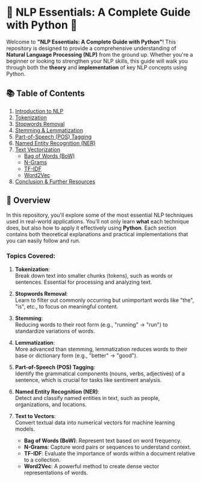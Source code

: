 # 🧠 NLP Essentials: A Complete Guide with Python 🐍

Welcome to **"NLP Essentials: A Complete Guide with Python"**! This repository is designed to provide a comprehensive understanding of **Natural Language Processing (NLP)** from the ground up. Whether you're a beginner or looking to strengthen your NLP skills, this guide will walk you through both the **theory** and **implementation** of key NLP concepts using Python.

## 📚 Table of Contents

1. [Introduction to NLP](#introduction-to-nlp)  
2. [Tokenization](#tokenization)  
3. [Stopwords Removal](#stopwords-removal)  
4. [Stemming & Lemmatization](#stemming--lemmatization)  
5. [Part-of-Speech (POS) Tagging](#part-of-speech-pos-tagging)  
6. [Named Entity Recognition (NER)](#named-entity-recognition-ner)  
7. [Text Vectorization](#text-vectorization)  
   - [Bag of Words (BoW)](#bag-of-words-bow)  
   - [N-Grams](#n-grams)  
   - [TF-IDF](#tf-idf)  
   - [Word2Vec](#word2vec)  
8. [Conclusion & Further Resources](#conclusion--further-resources)

## 📝 Overview

In this repository, you'll explore some of the most essential NLP techniques used in real-world applications. You’ll not only learn **what** each technique does, but also how to apply it effectively using **Python**. Each section contains both theoretical explanations and practical implementations that you can easily follow and run.

### Topics Covered:

1. **Tokenization**:  
   Break down text into smaller chunks (tokens), such as words or sentences. Essential for processing and analyzing text.

2. **Stopwords Removal**:  
   Learn to filter out commonly occurring but unimportant words like "the", "is", etc., to focus on meaningful content.

3. **Stemming**:  
   Reducing words to their root form (e.g., "running" → "run") to standardize variations of words.

4. **Lemmatization**:  
   More advanced than stemming, lemmatization reduces words to their base or dictionary form (e.g., "better" → "good").

5. **Part-of-Speech (POS) Tagging**:  
   Identify the grammatical components (nouns, verbs, adjectives) of a sentence, which is crucial for tasks like sentiment analysis.

6. **Named Entity Recognition (NER)**:  
   Detect and classify named entities in text, such as people, organizations, and locations.

7. **Text to Vectors**:  
   Convert textual data into numerical vectors for machine learning models.  
   - **Bag of Words (BoW)**: Represent text based on word frequency.
   - **N-Grams**: Capture word pairs or sequences to understand context.
   - **TF-IDF**: Evaluate the importance of words within a document relative to a collection.
   - **Word2Vec**: A powerful method to create dense vector representations of words.
